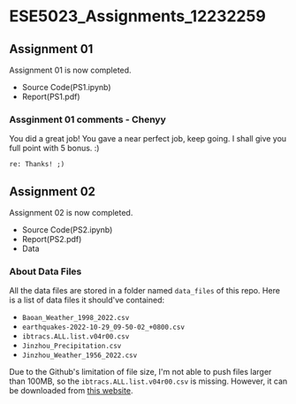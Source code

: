 # ESE5023_Assignments_12232259

## Assignment 01

Assignment 01 is now completed.

- Source Code(PS1.ipynb)
- Report(PS1.pdf)

### Assginment 01 comments - Chenyy
You did a great job! You gave a near perfect job, keep going. I shall give you full point with 5 bonus. :)

	re: Thanks! ;)

## Assignment 02

Assignment 02 is now completed.

- Source Code(PS2.ipynb)
- Report(PS2.pdf)
- Data

### About Data Files
All the data files are stored in a folder named `data_files` of this repo. Here is a list of data files it should've contained:

- `Baoan_Weather_1998_2022.csv`
- `earthquakes-2022-10-29_09-50-02_+0800.csv`
- `ibtracs.ALL.list.v04r00.csv`
- `Jinzhou_Precipitation.csv`
- `Jinzhou_Weather_1956_2022.csv`

Due to the Github's limitation of file size, I'm not able to push files larger than 100MB, so the `ibtracs.ALL.list.v04r00.csv` is missing.
However, it can be downloaded from [this website](https://www.ncei.noaa.gov/products/international-best-track-archive?name=ibtracs-data).
